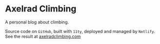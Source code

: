 # Axelrad Climbing

A personal blog about climbing.

Source code on `GitHub`, built with `11ty`, deployed and managed by `Netlify`. See the result at [axelradclimbing.com](https://www.axelradclimbing.com/)
